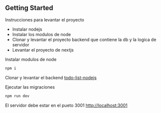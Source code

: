 ## Getting Started

Instrucciones para levantar el proyecto
<ul>
    <li>Instalar nodejs</li>
    <li>Instalar los modulos de node</li>
    <li>Clonar y levantar el proyecto backend que contiene la db y la logica de servidor</li>
    <li>Levantar el proyecto de nextjs</li>
</ul>

Instalar modulos de node
```bash
npm i
```

Clonar y levantar el backend
[todo-list-nodejs](https://github.com/cortesPaez/todo-list-nodejs/tree/main)

Ejecutar las migraciones
```bash
npm run dev
```

El servidor debe estar en el pueto 3001 [http://localhost:3001](http://localhost:3001) 
